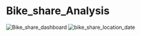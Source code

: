 # Bike_share_Analysis
![Bike_share_dashboard](https://github.com/user-attachments/assets/07f6031c-be30-4611-a948-fe43c7334205)
![bike_share_location_date](https://github.com/user-attachments/assets/8f3120ce-a375-4b57-a030-07cba072df78)
